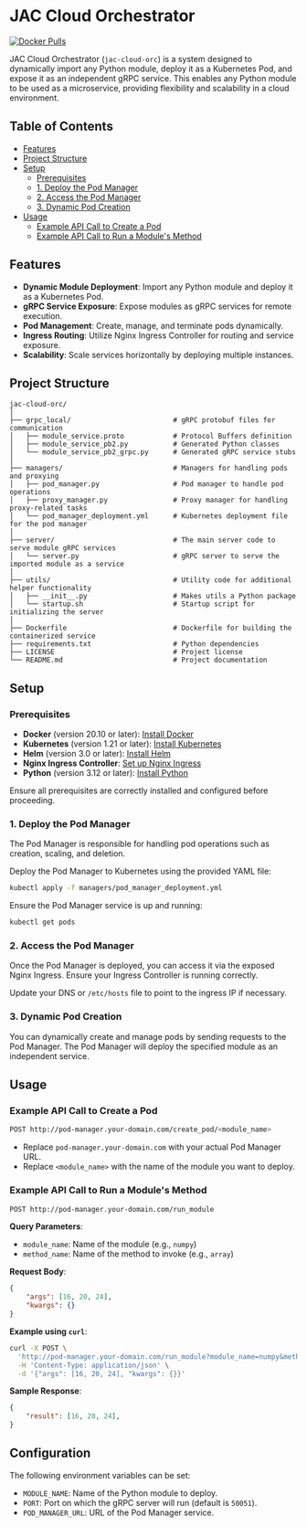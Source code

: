 # JAC Cloud Orchestrator

[![Docker Pulls](https://img.shields.io/docker/pulls/ashishmahendra/jac-cloud-orc)](https://hub.docker.com/r/your-docker-username/jac-cloud-orc)

JAC Cloud Orchestrator (`jac-cloud-orc`) is a system designed to dynamically import any Python module, deploy it as a Kubernetes Pod, and expose it as an independent gRPC service. This enables any Python module to be used as a microservice, providing flexibility and scalability in a cloud environment.

## Table of Contents

- [Features](#features)
- [Project Structure](#project-structure)
- [Setup](#setup)
  - [Prerequisites](#prerequisites)
  - [1. Deploy the Pod Manager](#2-deploy-the-pod-manager)
  - [2. Access the Pod Manager](#3-access-the-pod-manager)
  - [3. Dynamic Pod Creation](#5-dynamic-pod-creation)
- [Usage](#usage)
  - [Example API Call to Create a Pod](#example-api-call-to-create-a-pod)
  - [Example API Call to Run a Module's Method](#example-api-call-to-run-a-modules-method)

## Features

- **Dynamic Module Deployment**: Import any Python module and deploy it as a Kubernetes Pod.
- **gRPC Service Exposure**: Expose modules as gRPC services for remote execution.
- **Pod Management**: Create, manage, and terminate pods dynamically.
- **Ingress Routing**: Utilize Nginx Ingress Controller for routing and service exposure.
- **Scalability**: Scale services horizontally by deploying multiple instances.

## Project Structure

```
jac-cloud-orc/
│
├── grpc_local/                         # gRPC protobuf files for communication
│   ├── module_service.proto            # Protocol Buffers definition
│   ├── module_service_pb2.py           # Generated Python classes
│   └── module_service_pb2_grpc.py      # Generated gRPC service stubs
│
├── managers/                           # Managers for handling pods and proxying
│   ├── pod_manager.py                  # Pod manager to handle pod operations
│   ├── proxy_manager.py                # Proxy manager for handling proxy-related tasks
│   └── pod_manager_deployment.yml      # Kubernetes deployment file for the pod manager
│
├── server/                             # The main server code to serve module gRPC services
│   └── server.py                       # gRPC server to serve the imported module as a service
│
├── utils/                              # Utility code for additional helper functionality
│   ├── __init__.py                     # Makes utils a Python package
│   └── startup.sh                      # Startup script for initializing the server
│
├── Dockerfile                          # Dockerfile for building the containerized service
├── requirements.txt                    # Python dependencies
├── LICENSE                             # Project license
└── README.md                           # Project documentation
```

## Setup

### Prerequisites

- **Docker** (version 20.10 or later): [Install Docker](https://docs.docker.com/get-docker/)
- **Kubernetes** (version 1.21 or later): [Install Kubernetes](https://kubernetes.io/docs/setup/)
- **Helm** (version 3.0 or later): [Install Helm](https://helm.sh/docs/intro/install/)
- **Nginx Ingress Controller**: [Set up Nginx Ingress](https://kubernetes.github.io/ingress-nginx/deploy/)
- **Python** (version 3.12 or later): [Install Python](https://www.python.org/downloads/)

Ensure all prerequisites are correctly installed and configured before proceeding.


### 1. Deploy the Pod Manager

The Pod Manager is responsible for handling pod operations such as creation, scaling, and deletion.

Deploy the Pod Manager to Kubernetes using the provided YAML file:

```bash
kubectl apply -f managers/pod_manager_deployment.yml
```

Ensure the Pod Manager service is up and running:

```bash
kubectl get pods
```

### 2. Access the Pod Manager

Once the Pod Manager is deployed, you can access it via the exposed Nginx Ingress. Ensure your Ingress Controller is running correctly.

Update your DNS or `/etc/hosts` file to point to the ingress IP if necessary.

### 3. Dynamic Pod Creation

You can dynamically create and manage pods by sending requests to the Pod Manager. The Pod Manager will deploy the specified module as an independent service.

## Usage

### Example API Call to Create a Pod

```bash
POST http://pod-manager.your-domain.com/create_pod/<module_name>
```

- Replace `pod-manager.your-domain.com` with your actual Pod Manager URL.
- Replace `<module_name>` with the name of the module you want to deploy.

### Example API Call to Run a Module's Method

```bash
POST http://pod-manager.your-domain.com/run_module
```

**Query Parameters**:

- `module_name`: Name of the module (e.g., `numpy`)
- `method_name`: Name of the method to invoke (e.g., `array`)

**Request Body**:

```json
{
    "args": [16, 20, 24],
    "kwargs": {}
}
```

**Example using `curl`**:

```bash
curl -X POST \
  'http://pod-manager.your-domain.com/run_module?module_name=numpy&method_name=array' \
  -H 'Content-Type: application/json' \
  -d '{"args": [16, 20, 24], "kwargs": {}}'
```

**Sample Response**:

```json
{
    "result": [16, 20, 24],
}
```

## Configuration

The following environment variables can be set:

- `MODULE_NAME`: Name of the Python module to deploy.
- `PORT`: Port on which the gRPC server will run (default is `50051`).
- `POD_MANAGER_URL`: URL of the Pod Manager service.

